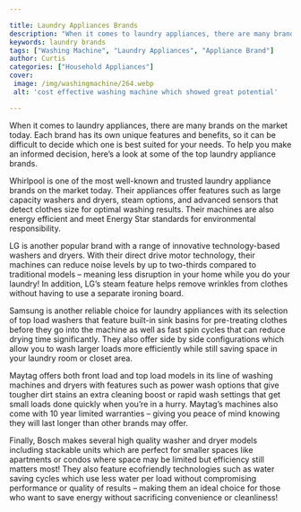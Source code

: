 ```yaml
---

title: Laundry Appliances Brands
description: "When it comes to laundry appliances, there are many brands on the market today. Each brand has its own unique features and benefit...see more detail"
keywords: laundry brands
tags: ["Washing Machine", "Laundry Appliances", "Appliance Brand"]
author: Curtis
categories: ["Household Appliances"]
cover: 
 image: /img/washingmachine/264.webp
 alt: 'cost effective washing machine which showed great potential'

---
```


When it comes to laundry appliances, there are many brands on the market today. Each brand has its own unique features and benefits, so it can be difficult to decide which one is best suited for your needs. To help you make an informed decision, here’s a look at some of the top laundry appliance brands. 

Whirlpool is one of the most well-known and trusted laundry appliance brands on the market today. Their appliances offer features such as large capacity washers and dryers, steam options, and advanced sensors that detect clothes size for optimal washing results. Their machines are also energy efficient and meet Energy Star standards for environmental responsibility. 

LG is another popular brand with a range of innovative technology-based washers and dryers. With their direct drive motor technology, their machines can reduce noise levels by up to two-thirds compared to traditional models – meaning less disruption in your home while you do your laundry! In addition, LG’s steam feature helps remove wrinkles from clothes without having to use a separate ironing board. 

Samsung is another reliable choice for laundry appliances with its selection of top load washers that feature built-in sink basins for pre-treating clothes before they go into the machine as well as fast spin cycles that can reduce drying time significantly. They also offer side by side configurations which allow you to wash larger loads more efficiently while still saving space in your laundry room or closet area. 

Maytag offers both front load and top load models in its line of washing machines and dryers with features such as power wash options that give tougher dirt stains an extra cleaning boost or rapid wash settings that get small loads done quickly when you’re in a hurry. Maytag’s machines also come with 10 year limited warranties – giving you peace of mind knowing they will last longer than other brands may offer. 

Finally, Bosch makes several high quality washer and dryer models including stackable units which are perfect for smaller spaces like apartments or condos where space may be limited but efficiency still matters most! They also feature ecofriendly technologies such as water saving cycles which use less water per load without compromising performance or quality of results – making them an ideal choice for those who want to save energy without sacrificing convenience or cleanliness!

